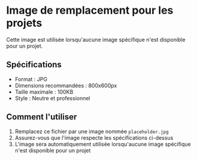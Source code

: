 # Image de remplacement pour les projets

Cette image est utilisée lorsqu'aucune image spécifique n'est disponible pour un projet.

## Spécifications
- Format : JPG
- Dimensions recommandées : 800x600px
- Taille maximale : 100KB
- Style : Neutre et professionnel

## Comment l'utiliser
1. Remplacez ce fichier par une image nommée `placeholder.jpg`
2. Assurez-vous que l'image respecte les spécifications ci-dessus
3. L'image sera automatiquement utilisée lorsqu'aucune image spécifique n'est disponible pour un projet
